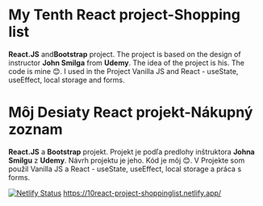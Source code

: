   <h1>My Tenth React project-Shopping list</h1>
 <p><strong>React.JS</strong> and<strong>Bootstrap</strong> project. The project is based on the design of instructor <strong>John Smilga</strong> from <strong>Udemy</strong>.
           The idea of the project is his. The code is mine 😊. I used in the Project Vanilla JS and React - useState, useEffect, local storage and forms. 
        </p>
 
 
 
 <h1>Môj Desiaty React projekt-Nákupný zoznam</h1>
  <p><strong>React.JS</strong> a <strong>Bootstrap</strong> projekt. Projekt je podľa predlohy inštruktora <strong>Johna Smilgu</strong> z <strong>Udemy</strong>.
          Návrh projektu je jeho. Kód je môj 😊. V Projekte som použil Vanilla
          JS a React - useState, useEffect, local storage a práca s forms.
        </p>


[![Netlify Status](https://api.netlify.com/api/v1/badges/0af9203b-3932-47b2-80af-474d1cfc1557/deploy-status)](https://app.netlify.com/sites/10react-project-shoppinglist/deploys)
https://10react-project-shoppinglist.netlify.app/
